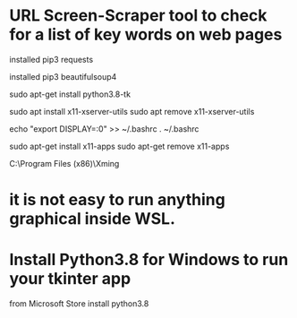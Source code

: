 # URL Screen-Scraper tool to check for a list of key words on web pages

installed pip3 requests

installed pip3 beautifulsoup4

sudo apt-get install python3.8-tk



sudo apt install x11-xserver-utils
sudo apt remove x11-xserver-utils

 echo "export DISPLAY=:0" >> ~/.bashrc 
 . ~/.bashrc

sudo apt-get install x11-apps
sudo apt-get remove x11-apps

 C:\Program Files (x86)\Xming

 # it is not easy to run anything graphical inside WSL. 
 # Install Python3.8 for Windows to run your tkinter app

 from Microsoft Store install python3.8
